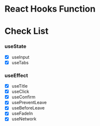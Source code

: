 # React Hooks Function

# Check List 

### useState
- [x] useInput
- [x] useTabs

### useEffect
- [x] useTitle
- [x] useClick
- [x] useConfirm
- [x] usePreventLeave
- [x] useBeforeLeave
- [x] useFadeIn
- [x] useNetwork